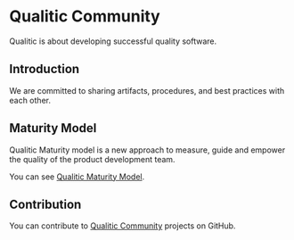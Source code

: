 # Qualitic Community

Qualitic is about developing successful quality software.

## Introduction

We are committed to sharing artifacts, procedures, and best practices with each other.

## Maturity Model

Qualitic Maturity model is a new approach to measure, guide and empower the quality of the product development team.

You can see [Qualitic Maturity Model](MATURITY_MODEL.md).

## Contribution

You can contribute to [Qualitic Community](https://github.com/qualiticcommunity) projects on GitHub.
